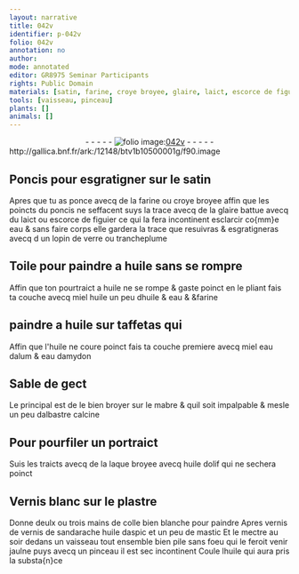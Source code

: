 ```yaml
---
layout: narrative
title: 042v
identifier: p-042v
folio: 042v
annotation: no
author:
mode: annotated
editor: GR8975 Seminar Participants
rights: Public Domain
materials: [satin, farine, croye broyee, glaire, laict, escorce de figuier, huile, miel, eau, taffetas, eau dalum, eau damydon, Sable, albastre calcine, laque, huile dolif, Vernis, plastre, colle, vernis de, sandarache, huile daspic, mastic]
tools: [vaisseau, pinceau]
plants: []
animals: []
---
```


<div class="folio" align="center">- - - - - <a href="http://gallica.bnf.fr/ark:/12148/btv1b10500001g/f90.image" target="_blank"><img src="https://cu-mkp.github.io/2017-workshop-edition/assets/photo-icon.png" alt="folio image: " style="display:inline-block; margin-bottom:-3px;"/>042v</a> - - - - - </div> http://gallica.bnf.fr/ark:/12148/btv1b10500001g/f90.image   

## Poncis pour esgratigner sur le <span class="m">satin</span>

 
Apres que tu as ponce avecq de la <span class="m">farine</span> ou <span class="m">croye broyee</span> affin que les poincts du poncis ne seffacent suys la trace avecq de la <span class="m">glaire</span> battue avecq du <span class="m">laict</span> ou <span class="m">escorce de figuier</span> ce qui la fera incontinent esclarcir co{mm}e eau & sans faire corps elle gardera la trace que resuivras & esgratigneras avecq d un lopin de verre ou trancheplume
    

## Toile pour paindre a <span class="m">huile</span> sans se rompre

 
Affin que ton pourtraict a <span class="m">huile</span> ne se rompe & gaste poinct en le pliant fais ta couche avecq <span class="m">miel</span> huile un peu d<span class="m">huile</span> & <span class="m">eau</span> & &<span class="m">farine</span>
    

## paindre a <span class="m">huile</span> sur <span class="m">taffetas</span> qui

 
Affin que l'<span class="m">huile</span> ne coure poinct fais ta couche premiere avecq <span class="m">miel</span> <span class="m">eau dalum</span> & <span class="m">eau damydon</span>
    

## <span class="m">Sable</span> de gect

 
Le principal est de le bien broyer sur le mabre & quil soit impalpable & mesle un peu d<span class="m">albastre calcine</span>
    

## Pour pourfiler un portraict

 
Suis les traicts avecq de la <span class="m">laque</span> broyee avecq <span class="m">huile dolif</span> qui ne sechera poinct
    

## <span class="m">Vernis</span> blanc sur le <span class="m">plastre</span>

 
Donne deulx ou trois <span class="ms"><span class="bp">mains</span></span> de <span class="m">colle</span> bien blanche pour paindre Apres vernis de <span class="m">vernis de</span> <span class="m">sandarache</span> <span class="m">huile daspic</span> et un peu de <span class="m">mastic</span> Et le mectre <span class="tmp">au soir</span> dedans un <span class="tl">vaisseau</span> tout ensemble bien pile sans foeu qui le feroit venir jaulne puys avecq un <span class="tl">pinceau</span> il est sec incontinent Coule l<span class="m">huile</span> qui aura pris la substa{n}ce
 
